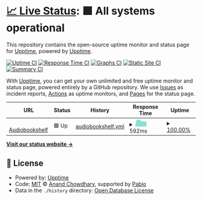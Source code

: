 # [📈 Live Status](https://upptime.github.io/upptime): <!--live status--> **🟩 All systems operational**

This repository contains the open-source uptime monitor and status page for [Upptime](https://upptime.js.org), powered by [Upptime](https://github.com/upptime/upptime).

[![Uptime CI](https://github.com/YamenSharaf/upptime/workflows/Uptime%20CI/badge.svg)](https://github.com/YamenSharaf/upptime/actions?query=workflow%3A%22Uptime+CI%22)
[![Response Time CI](https://github.com/YamenSharaf/upptime/workflows/Response%20Time%20CI/badge.svg)](https://github.com/YamenSharaf/upptime/actions?query=workflow%3A%22Response+Time+CI%22)
[![Graphs CI](https://github.com/YamenSharaf/upptime/workflows/Graphs%20CI/badge.svg)](https://github.com/YamenSharaf/upptime/actions?query=workflow%3A%22Graphs+CI%22)
[![Static Site CI](https://github.com/YamenSharaf/upptime/workflows/Static%20Site%20CI/badge.svg)](https://github.com/YamenSharaf/upptime/actions?query=workflow%3A%22Static+Site+CI%22)
[![Summary CI](https://github.com/YamenSharaf/upptime/workflows/Summary%20CI/badge.svg)](https://github.com/YamenSharaf/upptime/actions?query=workflow%3A%22Summary+CI%22)

With [Upptime](https://upptime.js.org), you can get your own unlimited and free uptime monitor and status page, powered entirely by a GitHub repository. We use [Issues](https://github.com/upptime/upptime/issues) as incident reports, [Actions](https://github.com/YamenSharaf/upptime/actions) as uptime monitors, and [Pages](https://upptime.github.io/upptime) for the status page.

<!--start: status pages-->
<!-- This summary is generated by Upptime (https://github.com/upptime/upptime) -->
<!-- Do not edit this manually, your changes will be overwritten -->
<!-- prettier-ignore -->
| URL | Status | History | Response Time | Uptime |
| --- | ------ | ------- | ------------- | ------ |
| <img alt="" src="https://icons.duckduckgo.com/ip3/audiobooks.yamen.app.ico" height="13"> [Audiobookshelf](https://audiobooks.yamen.app) | 🟩 Up | [audiobookshelf.yml](https://github.com/YamenSharaf/upptime/commits/HEAD/history/audiobookshelf.yml) | <details><summary><img alt="Response time graph" src="./graphs/audiobookshelf/response-time-week.png" height="20"> 592ms</summary><br><a href="https://YamenSharaf.github.io/upptime/history/audiobookshelf"><img alt="Response time 566" src="https://img.shields.io/endpoint?url=https%3A%2F%2Fraw.githubusercontent.com%2FYamenSharaf%2Fupptime%2FHEAD%2Fapi%2Faudiobookshelf%2Fresponse-time.json"></a><br><a href="https://YamenSharaf.github.io/upptime/history/audiobookshelf"><img alt="24-hour response time 511" src="https://img.shields.io/endpoint?url=https%3A%2F%2Fraw.githubusercontent.com%2FYamenSharaf%2Fupptime%2FHEAD%2Fapi%2Faudiobookshelf%2Fresponse-time-day.json"></a><br><a href="https://YamenSharaf.github.io/upptime/history/audiobookshelf"><img alt="7-day response time 592" src="https://img.shields.io/endpoint?url=https%3A%2F%2Fraw.githubusercontent.com%2FYamenSharaf%2Fupptime%2FHEAD%2Fapi%2Faudiobookshelf%2Fresponse-time-week.json"></a><br><a href="https://YamenSharaf.github.io/upptime/history/audiobookshelf"><img alt="30-day response time 568" src="https://img.shields.io/endpoint?url=https%3A%2F%2Fraw.githubusercontent.com%2FYamenSharaf%2Fupptime%2FHEAD%2Fapi%2Faudiobookshelf%2Fresponse-time-month.json"></a><br><a href="https://YamenSharaf.github.io/upptime/history/audiobookshelf"><img alt="1-year response time 566" src="https://img.shields.io/endpoint?url=https%3A%2F%2Fraw.githubusercontent.com%2FYamenSharaf%2Fupptime%2FHEAD%2Fapi%2Faudiobookshelf%2Fresponse-time-year.json"></a></details> | <details><summary><a href="https://YamenSharaf.github.io/upptime/history/audiobookshelf">100.00%</a></summary><a href="https://YamenSharaf.github.io/upptime/history/audiobookshelf"><img alt="All-time uptime 100.00%" src="https://img.shields.io/endpoint?url=https%3A%2F%2Fraw.githubusercontent.com%2FYamenSharaf%2Fupptime%2FHEAD%2Fapi%2Faudiobookshelf%2Fuptime.json"></a><br><a href="https://YamenSharaf.github.io/upptime/history/audiobookshelf"><img alt="24-hour uptime 100.00%" src="https://img.shields.io/endpoint?url=https%3A%2F%2Fraw.githubusercontent.com%2FYamenSharaf%2Fupptime%2FHEAD%2Fapi%2Faudiobookshelf%2Fuptime-day.json"></a><br><a href="https://YamenSharaf.github.io/upptime/history/audiobookshelf"><img alt="7-day uptime 100.00%" src="https://img.shields.io/endpoint?url=https%3A%2F%2Fraw.githubusercontent.com%2FYamenSharaf%2Fupptime%2FHEAD%2Fapi%2Faudiobookshelf%2Fuptime-week.json"></a><br><a href="https://YamenSharaf.github.io/upptime/history/audiobookshelf"><img alt="30-day uptime 100.00%" src="https://img.shields.io/endpoint?url=https%3A%2F%2Fraw.githubusercontent.com%2FYamenSharaf%2Fupptime%2FHEAD%2Fapi%2Faudiobookshelf%2Fuptime-month.json"></a><br><a href="https://YamenSharaf.github.io/upptime/history/audiobookshelf"><img alt="1-year uptime 100.00%" src="https://img.shields.io/endpoint?url=https%3A%2F%2Fraw.githubusercontent.com%2FYamenSharaf%2Fupptime%2FHEAD%2Fapi%2Faudiobookshelf%2Fuptime-year.json"></a></details>

<!--end: status pages-->

[**Visit our status website →**](https://upptime.github.io/upptime)

## 📄 License

- Powered by: [Upptime](https://github.com/upptime/upptime)
- Code: [MIT](./LICENSE) © [Anand Chowdhary](https://anandchowdhary.com), supported by [Pabio](https://pabio.com)
- Data in the `./history` directory: [Open Database License](https://opendatacommons.org/licenses/odbl/1-0/)
